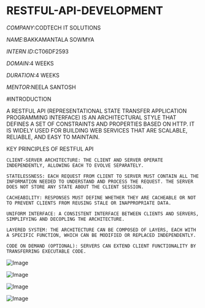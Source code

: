 # RESTFUL-API-DEVELOPMENT

*COMPANY*:CODTECH IT SOLUTIONS

*NAME*:BAKKAMANTALA SOWMYA

*INTERN ID*:CT06DF2593

*DOMAIN*:4 WEEKS

*DURATION*:4 WEEKS

*MENTOR*:NEELA SANTOSH

#INTRODUCTION

A RESTFUL API (REPRESENTATIONAL STATE TRANSFER APPLICATION PROGRAMMING INTERFACE) IS AN ARCHITECTURAL STYLE THAT DEFINES A SET OF CONSTRAINTS AND PROPERTIES BASED ON HTTP. IT IS WIDELY USED FOR BUILDING WEB SERVICES THAT ARE SCALABLE, RELIABLE, AND EASY TO MAINTAIN.

KEY PRINCIPLES OF RESTFUL API

    CLIENT-SERVER ARCHITECTURE: THE CLIENT AND SERVER OPERATE INDEPENDENTLY, ALLOWING EACH TO EVOLVE SEPARATELY.

    STATELESSNESS: EACH REQUEST FROM CLIENT TO SERVER MUST CONTAIN ALL THE INFORMATION NEEDED TO UNDERSTAND AND PROCESS THE REQUEST. THE SERVER DOES NOT STORE ANY STATE ABOUT THE CLIENT SESSION.

    CACHEABILITY: RESPONSES MUST DEFINE WHETHER THEY ARE CACHEABLE OR NOT TO PREVENT CLIENTS FROM REUSING STALE OR INAPPROPRIATE DATA.

    UNIFORM INTERFACE: A CONSISTENT INTERFACE BETWEEN CLIENTS AND SERVERS, SIMPLIFYING AND DECOPLING THE ARCHITECTURE.

    LAYERED SYSTEM: THE ARCHITECTURE CAN BE COMPOSED OF LAYERS, EACH WITH A SPECIFIC FUNCTION, WHICH CAN BE MODIFIED OR REPLACED INDEPENDENTLY.

    CODE ON DEMAND (OPTIONAL): SERVERS CAN EXTEND CLIENT FUNCTIONALITY BY TRANSFERRING EXECUTABLE CODE.

![Image](https://github.com/user-attachments/assets/7632ee19-55b3-4053-9b75-1eeb415b294d)

![Image](https://github.com/user-attachments/assets/8e1bf711-5f17-4139-9c7f-7ba34877c759)

![Image](https://github.com/user-attachments/assets/a969743e-3ef4-43b6-a3c2-ca006c831d53)

![Image](https://github.com/user-attachments/assets/07ae9b70-59b8-4638-bb70-e019f6da4efe)
